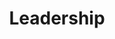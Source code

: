---
title: Leadership
summary: A series of articles about leadership and entrepreneurship in general—based on true stories.
cover:
    url: 8ef9460b-8719-4a28-ae39-912072dae163
    attribution: "[Shwetha Shankar](https://unsplash.com/photos/9Q7PqDxCZeQ)"
---